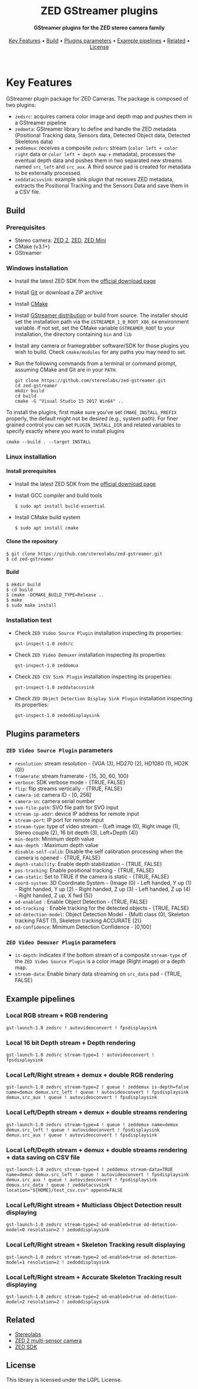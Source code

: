 <h1 align="center">
  ZED GStreamer plugins
</h1>

<h4 align="center">GStreamer plugins for the ZED stereo camera family</h4>

<p align="center">
  <a href="#key-features">Key Features</a> •
  <a href="#build">Build</a> •
  <a href="#plugins-parameters">Plugins parameters</a> • 
  <a href="#example-pipelines">Example pipelines</a> • 
  <a href="#related">Related</a> •
  <a href="#license">License</a>
</p>
<br>

# Key Features
GStreamer plugin package for ZED Cameras. The package is composed of two plugins:

* `zedsrc`: acquires camera color image and depth map and pushes them in a GStreamer pipeline
* `zedmeta`: GStreamer library to define and handle the ZED metadata (Positional Tracking data, Sensors data, Detected Object data, Detected Skeletons data)
* `zeddemux`: receives a composite `zedsrc` stream (`color left + color right` data or `color left + depth map` + metadata), 
  processes the eventual depth data and pushes them in two separated new streams named `src_left` and `src_aux`. A third source pad is created for metadata to be externally processed.
* `zeddatacsvsink`: example sink plugin that receives ZED metadata, extracts the Positional Tracking and the Sensors Data and save them in a CSV file.

## Build

### Prerequisites

 * Stereo camera: [ZED 2](https://www.stereolabs.com/zed-2/), [ZED](https://www.stereolabs.com/zed/), [ZED Mini](https://www.stereolabs.com/zed-mini/)
 * CMake (v3.1+)
 * GStreamer

### Windows installation

 * Install the latest ZED SDK from the [official download page](https://www.stereolabs.com/developers/release/)
 * Install [Git](https://git-scm.com/) or download a ZIP archive
 * Install [CMake](https://cmake.org/)
 * Install [GStreamer distribution](https://gstreamer.freedesktop.org/download/)
  or build from source. The installer should set
  the installation path via the `GSTREAMER_1_0_ROOT_X86_64` environment variable. If
  not set, set the CMake variable `GSTREAMER_ROOT` to your installation, the directory
  containing `bin` and `lib`
 * Install any camera or framegrabber software/SDK for those plugins you wish to
  build. Check `cmake/modules` for any paths you may need to set.
 * Run the following commands from a terminal or command prompt, assuming CMake
  and Git are in your `PATH`.
	    
     ```
     git clone https://github.com/stereolabs/zed-gstreamer.git
     cd zed-gstreamer
     mkdir build
     cd build
     cmake -G "Visual Studio 15 2017 Win64" ..
     ```

To install the plugins, first make sure you've set `CMAKE_INSTALL_PREFIX` properly,
the default might not be desired (e.g., system path). For finer grained control
you can set `PLUGIN_INSTALL_DIR` and related variables to specify exactly where
you want to install plugins

    cmake --build . --target INSTALL

### Linux installation

#### Install prerequisites

* Install the latest ZED SDK from the [official download page](https://www.stereolabs.com/developers/release/)

* Install GCC compiler and build tools

     `$ sudo apt install build-essential`

* Install CMake build system

     `$ sudo apt install cmake`

#### Clone the repository

    $ git clone https://github.com/stereolabs/zed-gstreamer.git
    $ cd zed-gstreamer

#### Build

    $ mkdir build
    $ cd build
    $ cmake -DCMAKE_BUILD_TYPE=Release ..
    $ make
    $ sudo make install 

### Installation test

 * Check `ZED Video Source Plugin` installation inspecting its properties:
 
      `gst-inspect-1.0 zedsrc`

 * Check `ZED Video Demuxer` installation inspecting its properties:

      `gst-inspect-1.0 zeddemux`

 * Check `ZED CSV Sink Plugin` installation inspecting its properties:

      `gst-inspect-1.0 zeddatacsvsink`

 * Check `ZED Object Detection Display Sink Plugin` installation inspecting its properties:

      `gst-inspect-1.0 zedoddisplaysink`

## Plugins parameters

### `ZED Video Source Plugin` parameters

 * `resolution`: stream resolution - {VGA (3), HD270 (2), HD1080 (1), HD2K (0)}
 * `framerate`: stream framerate - {15, 30, 60, 100}
 * `verbose`: SDK verbose mode - {TRUE, FALSE}
 * `flip`: flip streams vertically - {TRUE, FALSE}
 * `camera-id`: camera ID - [0, 256]
 * `camera-sn`: camera serial number
 * `svo-file-path`: SVO file path for SVO input
 * `stream-ip-addr`: device IP address for remote input
 * `stream-port`: IP port for remote input
 * `stream-type`: type of video stream - {Left image (0), Right image (1), Stereo couple (2), 16 bit depth (3), Left+Depth (4)}
 * `min-depth`: Minimum depth value
 * `max-depth `: Maximum depth value
 * `disable-self-calib`: Disable the self calibration processing when the camera is opened - {TRUE, FALSE}
 * `depth-stability`: Enable depth stabilization - {TRUE, FALSE} 
 * `pos-tracking`: Enable positional tracking - {TRUE, FALSE}
 * `cam-static`: Set to TRUE if the camera is static - {TRUE, FALSE}
 * `coord-system`: 3D Coordinate System - {Image (0) - Left handed, Y up (1) - Right handed, Y up (2) - Right handed, Z up (3) - Left handed, Z up (4) - Right handed, Z up, X fwd (5)}
 * `od-enabled `: Enable Object Detection - {TRUE, FALSE}
 * `od-tracking `: Enable tracking for the detected objects - {TRUE, FALSE} 
 * `od-detection-model`: Object Detection Model - {Multi class (0), Skeleton tracking FAST (1), Skeleton tracking ACCURATE (2)}
 * `od-confidence`: Minimum Detection Confidence - [0,100]

### `ZED Video Demuxer Plugin` parameters

 * `is-depth`: indicates if the bottom stream of a composite `stream-type` of the `ZED Video Source Plugin` is a color image (Right image) or a depth map.
 * `stream-data`: Enable binary data streaming on `src_data` pad - {TRUE, FALSE} 

## Example pipelines

### Local RGB stream + RGB rendering

    gst-launch-1.0 zedsrc ! autovideoconvert ! fpsdisplaysink

### Local 16 bit Depth stream + Depth rendering

    gst-launch-1.0 zedsrc stream-type=1 ! autovideoconvert ! fpsdisplaysink

### Local Left/Right stream + demux + double RGB rendering

    gst-launch-1.0 zedsrc stream-type=2 ! queue ! zeddemux is-depth=false name=demux demux.src_left ! queue ! autovideoconvert ! fpsdisplaysink  demux.src_aux ! queue ! autovideoconvert ! fpsdisplaysink

### Local Left/Depth stream + demux + double streams rendering

    gst-launch-1.0 zedsrc stream-type=4 ! queue ! zeddemux name=demux demux.src_left ! queue ! autovideoconvert ! fpsdisplaysink  demux.src_aux ! queue ! autovideoconvert ! fpsdisplaysink

### Local Left/Depth stream + demux + double streams rendering + data saving on CSV file

    gst-launch-1.0 zedsrc stream-type=4 ! zeddemux stream-data=TRUE name=demux demux.src_left ! queue ! autovideoconvert ! fpsdisplaysink  demux.src_aux ! queue ! autovideoconvert ! fpsdisplaysink demux.src_data ! queue ! zeddatacsvsink location="${HOME}/test_csv.csv" append=FALSE

### Local Left/Right stream + Multiclass Object Detection result displaying
    
    gst-launch-1.0 zedsrc stream-type=2 od-enabled=true od-detection-model=0 resolution=2 ! zedoddisplaysink

### Local Left/Right stream + Skeleton Tracking result displaying
    
    gst-launch-1.0 zedsrc stream-type=2 od-enabled=true od-detection-model=1 resolution=2 ! zedoddisplaysink

### Local Left/Right stream + Accurate Skeleton Tracking result displaying
    
    gst-launch-1.0 zedsrc stream-type=2 od-enabled=true od-detection-model=2 resolution=2 ! zedoddisplaysink


## Related

- [Stereolabs](https://www.stereolabs.com)
- [ZED 2 multi-sensor camera](https://www.stereolabs.com/zed-2/)
- [ZED SDK](https://www.stereolabs.com/developers/)

## License

This library is licensed under the LGPL License.
